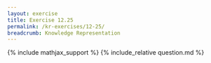 ```yaml
---
layout: exercise
title: Exercise 12.25
permalink: /kr-exercises/12-25/
breadcrumb: Knowledge Representation
---
```


{% include mathjax_support %}
{% include_relative question.md %}
